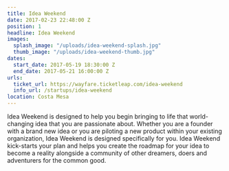 ```yaml
---
title: Idea Weekend
date: 2017-02-23 22:48:00 Z
position: 1
headline: Idea Weekend
images:
  splash_image: "/uploads/idea-weekend-splash.jpg"
  thumb_image: "/uploads/idea-weekend-thumb.jpg"
dates:
  start_date: 2017-05-19 18:30:00 Z
  end_date: 2017-05-21 16:00:00 Z
urls:
  ticket_url: https://wayfare.ticketleap.com/idea-weekend
  info_url: /startups/idea-weekend
location: Costa Mesa
---
```


Idea Weekend is designed to help you begin bringing to life that world-changing idea that you are passionate about. Whether you are a founder with a brand new idea or you are piloting a new product within your existing organization, Idea Weekend is designed specifically for you. Idea Weekend kick-starts your plan and helps you create the roadmap for your idea to become a reality alongside a community of other dreamers, doers and adventurers for the common good.
